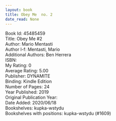 ```yaml
---
layout: book
title: Obey Me  no. 2
date_read: None
---
```


Book Id: 45485459<br />
Title: Obey Me #2<br />
Author: Mario Mentasti<br />
Author l-f: Mentasti, Mario<br />
Additional Authors: Ben Herrera<br />
ISBN: <br />
My Rating: 0<br />
Average Rating: 5.00<br />
Publisher: DYNAMITE<br />
Binding: Kindle Edition<br />
Number of Pages: 24<br />
Year Published: 2019<br />
Original Publication Year: <br />
Date Added: 2020/06/18<br />
Bookshelves: kupka-wstydu<br />
Bookshelves with positions: kupka-wstydu (#1609)<br />

